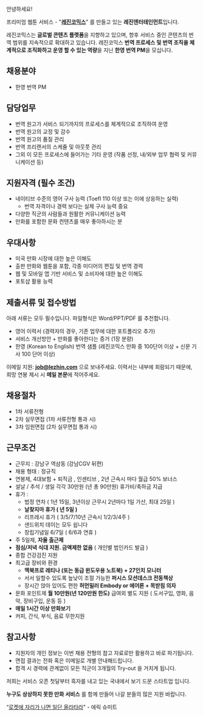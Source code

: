 안녕하세요!

프리미엄 웹툰 서비스 - "**[레진코믹스](http://www.lezhin.com)**" 를 만들고 있는 **레진엔터테인먼트**입니다.

레진코믹스는 **글로벌 콘텐츠 플랫폼**을 지향하고 있으며, 향후 서비스 중인 콘텐츠의 번역 범위를 지속적으로 확대하고 있습니다. 
레진코믹스 **번역 프로세스 및 번역 조직을 체계적으로 조직화하고 운영 할 수 있는 역량**을 지닌 **한영 번역 PM**을 모십니다. 	
 

## 채용분야 

- 한영 번역 PM


## 담당업무

- 번역 원고가 서비스 되기까지의 프로세스를 체계적으로 조직하여 운영
- 번역 원고의 교정 및 감수
- 번역 원고의 품질 관리
- 번역 프리랜서의 스케쥴 및 아웃풋 관리
- 그외 이 모든 프로세스에 들어가는 기타 운영 (작품 선정, 내/외부 업무 협력 및 커뮤니케이션 등)


## 지원자격 (필수 조건)

- 네이티브 수준의 영어 구사 능력 (Toefl 110 이상 또는 이에 상응하는 실력)
	- 번역 자격이나 경력 보다는 실제 구사 능력 중요
- 다양한 직군의 사람들과 원활한 커뮤니케이션 능력
- 만화를 포함한 문화 컨텐츠를 매우 좋아하시는 분


## 우대사항

- 미국 만화 시장에 대한 높은 이해도
- 출판 만화와 웹툰을 포함, 각종 미디어의 편집 및 번역 경력
- 웹 및 모바일 앱 기반 서비스 및 소비자에 대한 높은 이해도
- 포토샵 활용 능력


## 제출서류 및 접수방법

아래 서류는 모두 필수입니다. 파일형식은 Word/PPT/PDF 를 추천합니다.

- 영어 이력서 (경력자의 경우, 기존 업무에 대한 포트폴리오 추가)
- 서비스 개선방안 + 만화를 좋아한다는 증거 (1장 분량)
- 한영 (Korean to English) 번역 샘플 (레진코믹스 만화 중 100단어 이상 + 신문 기사 100 단어 이상)
	
이메일 지원: **job@lezhin.com** 으로 보내주세요.
이력서는 내부에 회람되기 때문에, 희망 연봉 제시 시 **메일 본문**에 적어주세요.

## 채용절차 

- 1차 서류전형
- 2차 실무면접 (1차 서류전형 통과 시)
- 3차 임원면접 (2차 실무면접 통과 시)

## 근무조건

- 근무지 : 강남구 역삼동 (강남CGV 뒤편)
- 채용 형태 : 정규직
- 연봉제, 4대보험 + 퇴직금 , 인센티브 , 2년 근속시 마다 월급 50% 보너스
- 설날 / 추석 / 생일 각각 30만원 (년 총 90만원) 휴가비/축하금 지급
- 휴가 : 
  - 법정 연차 ( 1년 15일, 3년이상 근무시 2년마다 1일 가산, 최대 25일 )
  - **날찾지마 휴가 ( 년 5일 )**
  - 리프레시 휴가 ( 3/5/7/10년 근속시 1/2/3/4주 )
  - 샌드위치 데이는 모두 쉽니다
  - 창립기념일 6/7일 ( 6/6과 연휴 )
- 주 5일제, **자율 출근제**
- **점심/저녁 식대 지원. 금액제한 없음** ( 개인별 법인카드 발급 )
- 종합 건강검진 지원
- 최고급 장비와 환경
  - **맥북프로 레티나 (또는 동급 윈도우용 노트북) + 27인치 모니터** 
  - 서서 일할수 있도록 높낮이 조절 가능한 **퍼시스 모션데스크 전동책상** 
  - 장시간 앉아 있어도 편한 **허먼밀러 Embody or 에어론 + 목받침 의자**
- 문화 포인트제 **월 10만원(년 120만원 한도)** 급여외 별도 지원 ( 도서구입, 영화, 음악, 장비구입, 운동 등 )
- **매일 1시간 이상 만화보기**
- 커피, 간식, 부식, 음료 무한지원


## 참고사항

- 지원자의 개인 정보는 이번 채용 전형의 참고 자료로만 활용하고 바로 파기됩니다.
- 면접 결과는 전화 혹은 이메일로 개별 안내해드립니다.
- 합격 시 경력에 관계없이 모든 직군이 3개월의 Try-out 을 거치게 됩니다. 


저희는 서비스 오픈 첫달부터 흑자를 내고 있는 국내에서 보기 드문 스타트업 입니다.

**누구도 상상하지 못한 만화 서비스** 를 함께 만들어 나갈 분들의 많은 지원 바랍니다.

“[로켓에 자리가 나면 일단 올라타라](http://estima.wordpress.com/2012/05/28/sheryl/)" - 에릭 슈미트